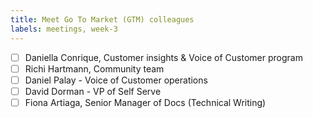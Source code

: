 ```yaml
---
title: Meet Go To Market (GTM) colleagues
labels: meetings, week-3
---
```


- [ ] Daniella Conrique, Customer insights & Voice of Customer program
- [ ] Richi Hartmann, Community team
- [ ] Daniel Palay - Voice of Customer operations
- [ ] David Dorman - VP of Self Serve
- [ ] Fiona Artiaga, Senior Manager of Docs (Technical Writing)
